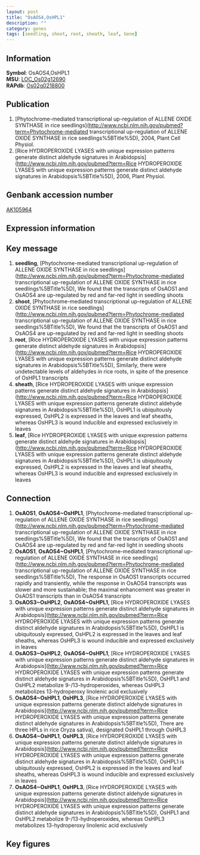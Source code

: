 ```yaml
---
layout: post
title: "OsAOS4,OsHPL1"
description: ""
category: genes
tags: [seedling, shoot, root, sheath, leaf, Gene]
---
```


## Information
__Symbol__: OsAOS4,OsHPL1  
__MSU__: [LOC_Os02g12690](http://rice.plantbiology.msu.edu/cgi-bin/ORF_infopage.cgi?orf=LOC_Os02g12690)  
__RAPdb__: [Os02g0218800](http://rapdb.dna.affrc.go.jp/viewer/gbrowse_details/irgsp1?name=Os02g0218800)  

## Publication
1. [Phytochrome-mediated transcriptional up-regulation of ALLENE OXIDE SYNTHASE in rice seedlings](http://www.ncbi.nlm.nih.gov/pubmed?term=Phytochrome-mediated transcriptional up-regulation of ALLENE OXIDE SYNTHASE in rice seedlings%5BTitle%5D), 2004, Plant Cell Physiol.
2. [Rice HYDROPEROXIDE LYASES with unique expression patterns generate distinct aldehyde signatures in Arabidopsis](http://www.ncbi.nlm.nih.gov/pubmed?term=Rice HYDROPEROXIDE LYASES with unique expression patterns generate distinct aldehyde signatures in Arabidopsis%5BTitle%5D), 2006, Plant Physiol.

## Genbank accession number
[AK105964](http://www.ncbi.nlm.nih.gov/nuccore/AK105964)  

## Expression information

## Key message
1. __seedling__, [Phytochrome-mediated transcriptional up-regulation of ALLENE OXIDE SYNTHASE in rice seedlings](http://www.ncbi.nlm.nih.gov/pubmed?term=Phytochrome-mediated transcriptional up-regulation of ALLENE OXIDE SYNTHASE in rice seedlings%5BTitle%5D),  We found that the transcripts of OsAOS1 and OsAOS4 are up-regulated by red and far-red light in seedling shoots
2. __shoot__, [Phytochrome-mediated transcriptional up-regulation of ALLENE OXIDE SYNTHASE in rice seedlings](http://www.ncbi.nlm.nih.gov/pubmed?term=Phytochrome-mediated transcriptional up-regulation of ALLENE OXIDE SYNTHASE in rice seedlings%5BTitle%5D),  We found that the transcripts of OsAOS1 and OsAOS4 are up-regulated by red and far-red light in seedling shoots
3. __root__, [Rice HYDROPEROXIDE LYASES with unique expression patterns generate distinct aldehyde signatures in Arabidopsis](http://www.ncbi.nlm.nih.gov/pubmed?term=Rice HYDROPEROXIDE LYASES with unique expression patterns generate distinct aldehyde signatures in Arabidopsis%5BTitle%5D),  Similarly, there were undetectable levels of aldehydes in rice roots, in spite of the presence of OsHPL1 transcripts
4. __sheath__, [Rice HYDROPEROXIDE LYASES with unique expression patterns generate distinct aldehyde signatures in Arabidopsis](http://www.ncbi.nlm.nih.gov/pubmed?term=Rice HYDROPEROXIDE LYASES with unique expression patterns generate distinct aldehyde signatures in Arabidopsis%5BTitle%5D),  OsHPL1 is ubiquitously expressed, OsHPL2 is expressed in the leaves and leaf sheaths, whereas OsHPL3 is wound inducible and expressed exclusively in leaves
5. __leaf__, [Rice HYDROPEROXIDE LYASES with unique expression patterns generate distinct aldehyde signatures in Arabidopsis](http://www.ncbi.nlm.nih.gov/pubmed?term=Rice HYDROPEROXIDE LYASES with unique expression patterns generate distinct aldehyde signatures in Arabidopsis%5BTitle%5D),  OsHPL1 is ubiquitously expressed, OsHPL2 is expressed in the leaves and leaf sheaths, whereas OsHPL3 is wound inducible and expressed exclusively in leaves

## Connection
1. __OsAOS1__, __OsAOS4~OsHPL1__, [Phytochrome-mediated transcriptional up-regulation of ALLENE OXIDE SYNTHASE in rice seedlings](http://www.ncbi.nlm.nih.gov/pubmed?term=Phytochrome-mediated transcriptional up-regulation of ALLENE OXIDE SYNTHASE in rice seedlings%5BTitle%5D),  We found that the transcripts of OsAOS1 and OsAOS4 are up-regulated by red and far-red light in seedling shoots
2. __OsAOS1__, __OsAOS4~OsHPL1__, [Phytochrome-mediated transcriptional up-regulation of ALLENE OXIDE SYNTHASE in rice seedlings](http://www.ncbi.nlm.nih.gov/pubmed?term=Phytochrome-mediated transcriptional up-regulation of ALLENE OXIDE SYNTHASE in rice seedlings%5BTitle%5D),  The response in OsAOS1 transcripts occurred rapidly and transiently, while the response in OsAOS4 transcripts was slower and more sustainable; the maximal enhancement was greater in OsAOS1 transcripts than in OsAOS4 transcripts
3. __OsAOS3~OsHPL2__, __OsAOS4~OsHPL1__, [Rice HYDROPEROXIDE LYASES with unique expression patterns generate distinct aldehyde signatures in Arabidopsis](http://www.ncbi.nlm.nih.gov/pubmed?term=Rice HYDROPEROXIDE LYASES with unique expression patterns generate distinct aldehyde signatures in Arabidopsis%5BTitle%5D),  OsHPL1 is ubiquitously expressed, OsHPL2 is expressed in the leaves and leaf sheaths, whereas OsHPL3 is wound inducible and expressed exclusively in leaves
4. __OsAOS3~OsHPL2__, __OsAOS4~OsHPL1__, [Rice HYDROPEROXIDE LYASES with unique expression patterns generate distinct aldehyde signatures in Arabidopsis](http://www.ncbi.nlm.nih.gov/pubmed?term=Rice HYDROPEROXIDE LYASES with unique expression patterns generate distinct aldehyde signatures in Arabidopsis%5BTitle%5D),  OsHPL1 and OsHPL2 metabolize 9-/13-hydroperoxides, whereas OsHPL3 metabolizes 13-hydroperoxy linolenic acid exclusively
5. __OsAOS4~OsHPL1__, __OsHPL3__, [Rice HYDROPEROXIDE LYASES with unique expression patterns generate distinct aldehyde signatures in Arabidopsis](http://www.ncbi.nlm.nih.gov/pubmed?term=Rice HYDROPEROXIDE LYASES with unique expression patterns generate distinct aldehyde signatures in Arabidopsis%5BTitle%5D),  There are three HPLs in rice Oryza sativa), designated OsHPL1 through OsHPL3
6. __OsAOS4~OsHPL1__, __OsHPL3__, [Rice HYDROPEROXIDE LYASES with unique expression patterns generate distinct aldehyde signatures in Arabidopsis](http://www.ncbi.nlm.nih.gov/pubmed?term=Rice HYDROPEROXIDE LYASES with unique expression patterns generate distinct aldehyde signatures in Arabidopsis%5BTitle%5D),  OsHPL1 is ubiquitously expressed, OsHPL2 is expressed in the leaves and leaf sheaths, whereas OsHPL3 is wound inducible and expressed exclusively in leaves
7. __OsAOS4~OsHPL1__, __OsHPL3__, [Rice HYDROPEROXIDE LYASES with unique expression patterns generate distinct aldehyde signatures in Arabidopsis](http://www.ncbi.nlm.nih.gov/pubmed?term=Rice HYDROPEROXIDE LYASES with unique expression patterns generate distinct aldehyde signatures in Arabidopsis%5BTitle%5D),  OsHPL1 and OsHPL2 metabolize 9-/13-hydroperoxides, whereas OsHPL3 metabolizes 13-hydroperoxy linolenic acid exclusively

## Key figures


